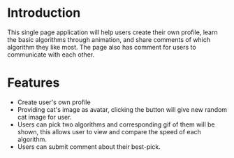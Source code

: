 # Introduction
This single page application will help users create their own profile, learn the basic algorithms through animation, and share comments of which algorithm they like most. The page also has comment for users to communicate with each other.

# Features
* Create user's own profile
* Providing cat's image as avatar, clicking the button will give new random cat image for user.
* Users can pick two algorithms and corresponding gif of them will be shown, this allows user to view and compare the speed of each algorithm.
* Users can submit comment about their best-pick.